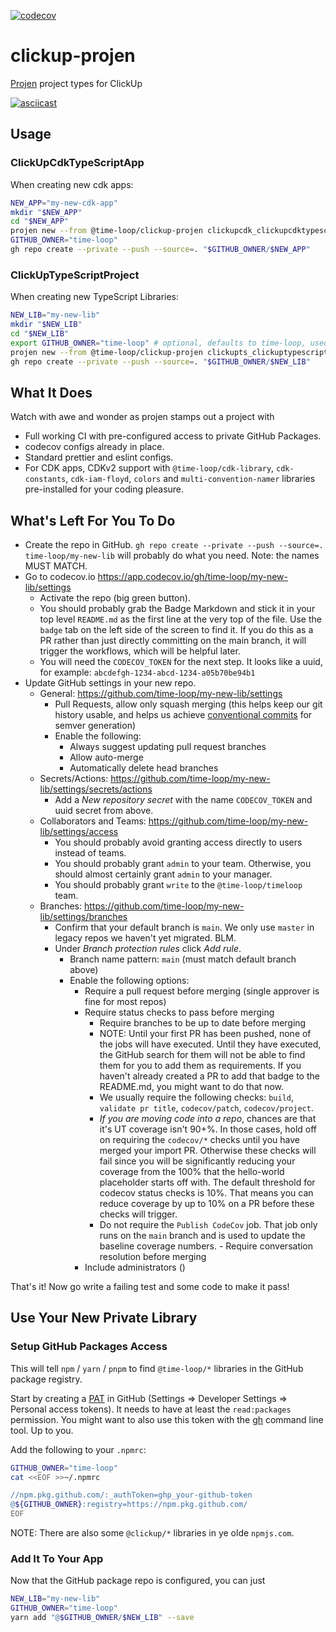 [![codecov](https://codecov.io/gh/time-loop/clickup-projen/branch/master/graph/badge.svg?token=J9q6IcW8pk)](https://codecov.io/gh/time-loop/clickup-projen)

# clickup-projen

[Projen](https://github.com/projen/projen) project types for ClickUp

[![asciicast](https://asciinema.org/a/471488.svg)](https://asciinema.org/a/471488)

## Usage

### ClickUpCdkTypeScriptApp

When creating new cdk apps:

```bash
NEW_APP="my-new-cdk-app"
mkdir "$NEW_APP"
cd "$NEW_APP"
projen new --from @time-loop/clickup-projen clickupcdk_clickupcdktypescriptapp
GITHUB_OWNER="time-loop"
gh repo create --private --push --source=. "$GITHUB_OWNER/$NEW_APP"
```

### ClickUpTypeScriptProject

When creating new TypeScript Libraries:

```bash
NEW_LIB="my-new-lib"
mkdir "$NEW_LIB"
cd "$NEW_LIB"
export GITHUB_OWNER="time-loop" # optional, defaults to time-loop, used by clickup-projen for module name prefix
projen new --from @time-loop/clickup-projen clickupts_clickuptypescriptproject
gh repo create --private --push --source=. "$GITHUB_OWNER/$NEW_LIB"
```

## What It Does

Watch with awe and wonder as projen stamps out a project with

- Full working CI with pre-configured access to private GitHub Packages.
- codecov configs already in place.
- Standard prettier and eslint configs.
- For CDK apps, CDKv2 support with `@time-loop/cdk-library`, `cdk-constants`, `cdk-iam-floyd`, `colors` and `multi-convention-namer` libraries pre-installed for your coding pleasure.

## What's Left For You To Do

- Create the repo in GitHub. `gh repo create --private --push --source=. time-loop/my-new-lib` will probably do what you need. Note: the names MUST MATCH.
- Go to codecov.io https://app.codecov.io/gh/time-loop/my-new-lib/settings
  - Activate the repo (big green button).
  - You should probably grab the Badge Markdown and stick it in your top level `README.md` as the first line at the very top of the file. Use the `badge` tab on the left side of the screen to find it. If you do this as a PR rather than just directly committing on the main branch, it will trigger the workflows, which will be helpful later.
  - You will need the `CODECOV_TOKEN` for the next step. It looks like a uuid, for example: `abcdefgh-1234-abcd-1234-a05b70be94b1`
- Update GitHub settings in your new repo.
  - General: https://github.com/time-loop/my-new-lib/settings
    - Pull Requests, allow only squash merging (this helps keep our git history usable, and helps us achieve [conventional commits](https://www.conventionalcommits.org/en/v1.0.0/) for semver generation)
    - Enable the following:
      - Always suggest updating pull request branches
      - Allow auto-merge
      - Automatically delete head branches
  - Secrets/Actions: https://github.com/time-loop/my-new-lib/settings/secrets/actions
    - Add a _New repository secret_ with the name `CODECOV_TOKEN` and uuid secret from above.
  - Collaborators and Teams: https://github.com/time-loop/my-new-lib/settings/access
    - You should probably avoid granting access directly to users instead of teams.
    - You should probably grant `admin` to your team.
      Otherwise, you should almost certainly grant `admin` to your manager.
    - You should probably grant `write` to the `@time-loop/timeloop` team.
  - Branches: https://github.com/time-loop/my-new-lib/settings/branches
    - Confirm that your default branch is `main`. We only use `master` in legacy repos we haven't yet migrated. BLM.
    - Under _Branch protection rules_ click _Add rule_.
      - Branch name pattern: `main` (must match default branch above)
      - Enable the following options:
        - Require a pull request before merging (single approver is fine for most repos)
        - Require status checks to pass before merging
          - Require branches to be up to date before merging
          - NOTE: Until your first PR has been pushed, none of the jobs will have executed. Until they have executed, the GitHub search for them will not be able to find them for you to add them as requirements. If you haven't already created a PR to add that badge to the README.md, you might want to do that now.
          - We usually require the following checks: `build`, `validate pr title`, `codecov/patch`, `codecov/project`.
          - *If you are moving code into a repo*, chances are that it's UT coverage isn't 90+%. In those cases, hold off on requiring the `codecov/*` checks until you have merged your import PR. Otherwise these checks will fail since you will be significantly reducing your coverage from the 100% that the hello-world placeholder starts off with. The default threshold for codecov status checks is 10%. That means you can reduce coverage by up to 10% on a PR before these checks will trigger.
          - Do not require the `Publish CodeCov` job. That job only runs on the `main` branch and is used to update the baseline coverage numbers.        - Require conversation resolution before merging
        - Include administrators ()

That's it! Now go write a failing test and some code to make it pass!

## Use Your New Private Library

### Setup GitHub Packages Access

This will tell `npm` / `yarn` / `pnpm` to find `@time-loop/*` libraries
in the GitHub package registry.

Start by creating a [PAT](https://github.com/settings/tokens) in GitHub
(Settings => Developer Settings => Personal access tokens).
It needs to have at least the `read:packages` permission.
You might want to also use this token with the
[gh](https://github.com/cli/cli) command line tool. Up to you.

Add the following to your `.npmrc`:

```bash
GITHUB_OWNER="time-loop"
cat <<EOF >>~/.npmrc

//npm.pkg.github.com/:_authToken=ghp_your-github-token
@${GITHUB_OWNER}:registry=https://npm.pkg.github.com/
EOF
```

NOTE: There are also some `@clickup/*` libraries in ye olde `npmjs.com`.

### Add It To Your App

Now that the GitHub package repo is configured, you can just

```bash
NEW_LIB="my-new-lib"
GITHUB_OWNER="time-loop"
yarn add "@$GITHUB_OWNER/$NEW_LIB" --save
```
